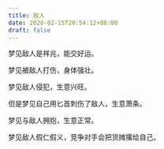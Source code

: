 ```yaml
---
title: 敌人
date: 2020-02-15T20:54:12+08:00
draft: false
---
```


梦见敌人是祥兆，能交好运。



梦见被敌人打伤，身体强壮。



梦见敌人侵犯，生意兴旺。

但是梦见自己用匕首刺伤了敌人，生意萧条。



梦见与敌人拥抱，生意正常。



梦见敌人假仁假义，竞争对手会把货摊撂给自己。

